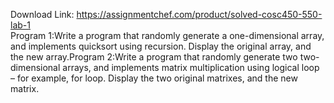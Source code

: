 Download Link: https://assignmentchef.com/product/solved-cosc450-550-lab-1
<br>
Program 1:Write a program that randomly generate a one-dimensional array, and implements quicksort using recursion. Display the original array, and the new array.Program 2:Write a program that randomly generate two two-dimensional arrays, and implements matrix multiplication using logical loop – for example, for loop. Display the two original matrixes, and the new matrix.